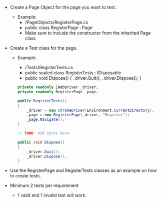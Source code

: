 - Create a Page Object for the page you want to test.
	- Example: 
		- /PageObjects/RegisterPage.cs
		- public class RegisterPage : Page
		- Make sure to include the constructor from the inherited Page class


- Create a Test class for the page.
	- Example:
		- /Tests/RegisterTests.cs
		- public sealed class RegisterTests : IDisposable
		- public void Dispose() { _driver.Quit(); _driver.Dispose(); }

		```csharp
		private readonly IWebDriver _driver;
        private readonly RegisterPage _page;

        public RegisterTests()
        {
            _driver = new ChromeDriver(Environment.CurrentDirectory);
            _page = new RegisterPage(_driver, "Register");
            _page.Navigate();
        }

		// TODO: Add tests here.

		public void Dispose()
        {
            _driver.Quit();
            _driver.Dispose();
        }
		```

- Use the RegisterPage and RegisterTests classes as an example on how to create tests.


- Minimum 2 tests per requirement
	- 1 valid and 1 invalid test will work.
